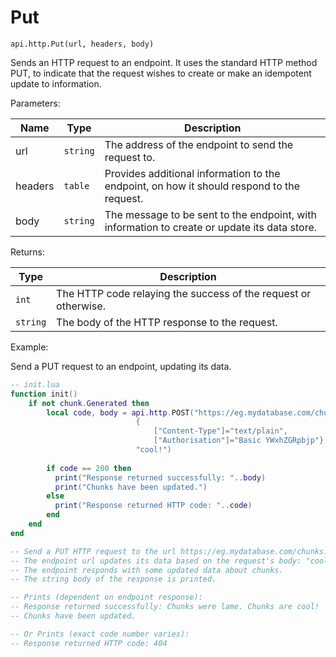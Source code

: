 # Put



`api.http.Put(url, headers, body)`

Sends an HTTP request to an endpoint. It uses the standard HTTP method PUT, to indicate that the request wishes to create or make an idempotent update to information.



Parameters:

| Name    | Type     | Description                                                                                  |
| ------- | -------- | -------------------------------------------------------------------------------------------- |
| url     | `string` | The address of the endpoint to send the request to.                                          |
| headers | `table`  | Provides additional information to the endpoint, on how it should respond to the request.    |
| body    | `string` | The message to be sent to the endpoint, with information to create or update its data store. |

Returns:

| Type     | Description                                                     |
| -------- | --------------------------------------------------------------- |
| `int`    | The HTTP code relaying the success of the request or otherwise. |
| `string` | The body of the HTTP response to the request.                   |



Example:

Send a PUT request to an endpoint, updating its data.

```lua
-- init.lua
function init()
    if not chunk.Generated then
        local code, body = api.http.POST("https://eg.mydatabase.com/chunks", 
                            {
                                ["Content-Type"]="text/plain",
                                ["Authorisation"]="Basic YWxhZGRpbjp"},
                            "cool!")
        
        if code == 200 then
          print("Response returned successfully: "..body)
          print("Chunks have been updated.")
        else
          print("Response returned HTTP code: "..code)
        end
    end
end

-- Send a PUT HTTP request to the url https://eg.mydatabase.com/chunks.
-- The endpoint url updates its data based on the request's body: "cool!"
-- The endpoint responds with some updated data about chunks.
-- The string body of the response is printed.

-- Prints (dependent on endpoint response):
-- Response returned successfully: Chunks were lame. Chunks are cool!
-- Chunks have been updated.

-- Or Prints (exact code number varies):
-- Response returned HTTP code: 404
```

